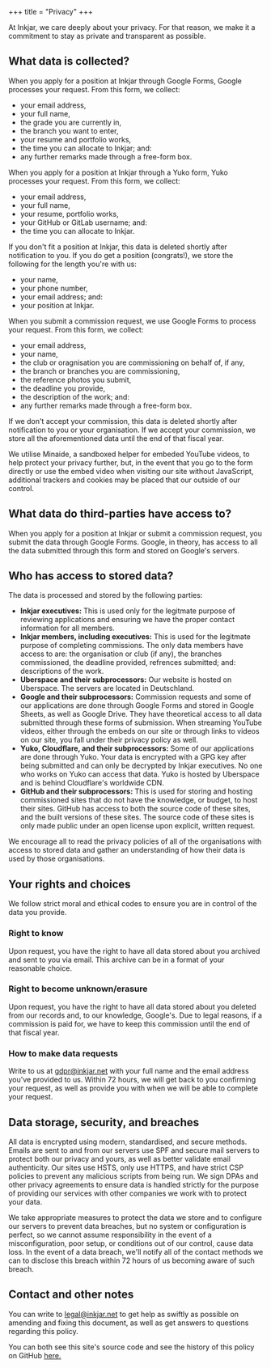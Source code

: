 +++
title = "Privacy"
+++

At Inkjar, we care deeply about your privacy. For that reason, we make it a commitment to stay as private and transparent as possible.

## What data is collected?
When you apply for a position at Inkjar through Google Forms, Google processes your request. From this form, we collect:
- your email address,
- your full name,
- the grade you are currently in,
- the branch you want to enter,
- your resume and portfolio works,
- the time you can allocate to Inkjar; and:
- any further remarks made through a free-form box.

When you apply for a position at Inkjar through a Yuko form, Yuko processes your request. From this form, we collect:
- your email address,
- your full name,
- your resume, portfolio works,
- your GitHub or GitLab username; and:
- the time you can allocate to Inkjar.

If you don't fit a position at Inkjar, this data is deleted shortly after notification to you. If you do get a position (congrats!), we store the following for the length you're with us:
- your name,
- your phone number,
- your email address; and:
- your position at Inkjar.

When you submit a commission request, we use Google Forms to process your request. From this form, we collect:
- your email address,
- your name,
- the club or oragnisation you are commissioning on behalf of, if any,
- the branch or branches you are commissioning,
- the reference photos you submit,
- the deadline you provide,
- the description of the work; and:
- any further remarks made through a free-form box.

If we don't accept your commission, this data is deleted shortly after notification to you or your organisation. If we accept your commission, we store all the aforementioned data until the end of that fiscal year. 

We utilise Minaide, a sandboxed helper for embeded YouTube videos, to help protect your privacy further, but, in the event that you go to the form directly or use the embed video when visiting our site without JavaScript, additional trackers and cookies may be placed that our outside of our control.

## What data do third-parties have access to?
When you apply for a position at Inkjar or submit a commission request, you submit the data through Google Forms. Google, in theory, has access to all the data submitted through this form and stored on Google's servers.

## Who has access to stored data?
The data is processed and stored by the following parties:
- **Inkjar executives:** This is used only for the legitmate purpose of reviewing applications and ensuring we have the proper contact information for all members.
- **Inkjar members, including executives:** This is used for the legitmate purpose of completing commissions. The only data members have access to are: the organisation or club (if any), the branches commissioned, the deadline provided, refrences submitted; and: descriptions of the work.
- **Uberspace and their subprocessors:** Our website is hosted on Uberspace. The servers are located in Deutschland.
- **Google and their subprocessors:** Commission requests and some of our applications are done through Google Forms and stored in Google Sheets, as well as Google Drive. They have theoretical access to all data submitted through these forms of submission. When streaming YouTube videos, either through the embeds on our site or through links to videos on our site, you fall under their privacy policy as well.
- **Yuko, Cloudflare, and their subprocessors:** Some of our applications are done through Yuko. Your data is encrypted with a GPG key after being submitted and can only be decrypted by Inkjar executives. No one who works on Yuko can access that data. Yuko is hosted by Uberspace and is behind Cloudflare's worldwide CDN.
- **GitHub and their subprocessors:** This is used for storing and hosting commissioned sites that do not have the knowledge, or budget, to host their sites. GitHub has access to both the source code of these sites, and the built versions of these sites. The source code of these sites is only made public under an open license upon explicit, written request.

We encourage all to read the privacy policies of all of the organisations with access to stored data and gather an understanding of how their data is used by those organisations.

## Your rights and choices
We follow strict moral and ethical codes to ensure you are in control of the data you provide.

### Right to know
Upon request, you have the right to have all data stored about you archived and sent to you via email. This archive can be in a format of your reasonable choice.

### Right to become unknown/erasure
Upon request, you have the right to have all data stored about you deleted from our records and, to our knowledge, Google's. Due to legal reasons, if a commission is paid for, we have to keep this commission until the end of that fiscal year.

### How to make data requests
Write to us at [gdpr@inkjar.net](mailto:gdpr@inkjar.net) with your full name and the email address you've provided to us. Within 72 hours, we will get back to you confirming your request, as well as provide you with when we will be able to complete your request.

## Data storage, security, and breaches
All data is encrypted using modern, standardised, and secure methods. Emails are sent to and from our servers use SPF and secure mail servers to protect both our privacy and yours, as well as better validate email authenticity. Our sites use HSTS, only use HTTPS, and have strict CSP policies to prevent any malicious scripts from being run. We sign DPAs and other privacy agreements to ensure data is handled strictly for the purpose of providing our services with other companies we work with to protect your data.

We take appropriate measures to protect the data we store and to configure our servers to prevent data breaches, but no system or configuration is perfect, so we cannot assume responsibility in the event of a misconfiguration, poor setup, or conditions out of our control, cause data loss. In the event of a data breach, we'll notify all of the contact methods we can to disclose this breach within 72 hours of us becoming aware of such breach.

## Contact and other notes
You can write to [legal@inkjar.net](mailto:legal@inkjar.net) to get help as swiftly as possible on amending and fixing this document, as well as get answers to questions regarding this policy.

You can both see this site's source code and see the history of this policy on GitHub [here.](https://github.com/inkjar/inkjar.github.io/blob/main/content/privacy.md) 
